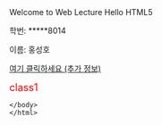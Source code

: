 <!DOCTYPE html>
<html lang="en">

<head>
    <meta charset="UTF-8">
    <tittle> Welcome to Web Lecture <tittle>
    </head>
    <body
        <h2>Hello HTML5</h2>
        <p>학번: *****8014</p>
        <p>이름: 홍성호</p>
        <a href="example">
            여기 클릭하세요
            <a href="anotherexample" style="color: inherit;">(추가 정보)</a>
        </a>
           <p><font size="4" font color="red"> class1</font></p>


    </body>
    </html>
